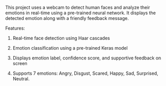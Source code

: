 This project uses a webcam to detect human faces and analyze their emotions in real-time using a pre-trained neural network. It displays the detected emotion along with a friendly feedback message.

Features:

1) Real-time face detection using Haar cascades

2) Emotion classification using a pre-trained Keras model

3) Displays emotion label, confidence score, and supportive feedback on screen

4) Supports 7 emotions: Angry, Disgust, Scared, Happy, Sad, Surprised, Neutral.


